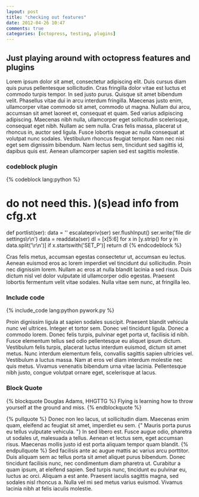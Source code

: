 ```yaml
---
layout: post
title: "checking out features"
date: 2012-04-26 10:47
comments: true
categories: [octopress, testing, plugins]
---
```


## Just playing around with octopress features and plugins

Lorem ipsum dolor sit amet, consectetur adipiscing elit. Duis cursus diam quis purus pellentesque sollicitudin. Cras fringilla dolor vitae est luctus et commodo turpis tempor. In sed justo purus. Quisque sit amet bibendum velit. Phasellus vitae dui in arcu interdum fringilla. Maecenas justo enim, ullamcorper vitae commodo sit amet, commodo ut magna. Nullam dui arcu, accumsan sit amet laoreet et, consequat et quam. Sed varius adipiscing adipiscing. Maecenas nibh nulla, ullamcorper eget sollicitudin scelerisque, consequat eget nibh. Nullam ac sem nulla. Cras felis massa, placerat ut rhoncus in, auctor sed ligula. Fusce lobortis neque ac nulla consequat at volutpat nunc sodales. Vestibulum rhoncus feugiat tempor. Nam nec nisi eget sem dignissim bibendum. Nam lectus sem, tincidunt sed sagittis id, dapibus quis est. Aenean ullamcorper sapien sed est sagittis molestie.

### codeblock plugin
{% codeblock lang:python %}
# do not need this.  )(s)ead info from cfg.xt
def portlist(ser):
    data = ''
    escalatepriv(ser)
    ser.flushInput()
    ser.write('file dir settings\r\n')
    data = readdata(ser)
    dl = [x[5:6] for x in
            [y.strip() for y in data.split('\r\n')]
            if x.startswith('SET_P')]
    return dl
{% endcodeblock %}

Cras felis metus, accumsan egestas consectetur ut, accumsan eu lectus. Aenean euismod eros ac lorem imperdiet vel tincidunt dui sollicitudin. Proin nec dignissim lorem. Nullam ac eros at nulla blandit lacinia a sed risus. Duis dictum nisl vel dolor vulputate id ullamcorper odio egestas. Praesent lobortis fermentum velit vitae sodales. Nulla vitae sem nunc, at fringilla leo.

### Include code
{% include_code lang:python pywork.py %}

Proin dignissim ligula at sapien sodales suscipit. Praesent blandit vehicula nunc vel ultrices. Integer et tortor sem. Donec vel tincidunt ligula. Donec a commodo lorem. Donec felis turpis, pulvinar eget porta ut, facilisis id nibh. Fusce elementum tellus sed odio pellentesque eu aliquet ipsum dictum. Vestibulum felis turpis, placerat luctus interdum euismod, dictum sit amet metus. Nunc interdum elementum felis, convallis sagittis sapien ultricies vel. Vestibulum a luctus massa. Nam at eros vel diam interdum molestie nec quis metus. Vivamus venenatis bibendum urna vitae lacinia. Pellentesque nibh justo, congue volutpat ornare eget, scelerisque at lacus.

### Block Quote
{% blockquote Douglas Adams, HHGTTG %}
Flying is learning how to throw yourself at the ground and miss.
{% endblockquote %}

{% pullquote %}
Donec non leo lacus, ut sollicitudin diam. Maecenas enim quam, eleifend ac feugiat sit amet, imperdiet eu sem. {" Mauris porta purus eu tellus vulputate vehicula. "} In sed libero est. Fusce augue odio, pharetra ut sodales ut, malesuada a tellus. Aenean et lectus sem, eget accumsan risus. Maecenas mollis justo id est porta aliquam tempor quam blandit.
{% endpullquote %}
Sed facilisis ante ac augue mattis ac varius arcu porttitor. Duis aliquam sem ac tellus porta sit amet aliquet purus bibendum. Donec tincidunt facilisis nunc, nec condimentum diam pharetra ut. Curabitur a quam ipsum, at eleifend sapien. Sed turpis nunc, tincidunt eu pulvinar eu, luctus ac orci. Aliquam a est ante. Praesent iaculis sagittis magna, sed sodales nisl rhoncus a. Nulla vel mi sed metus varius euismod. Vivamus lacinia nibh at felis iaculis molestie.











